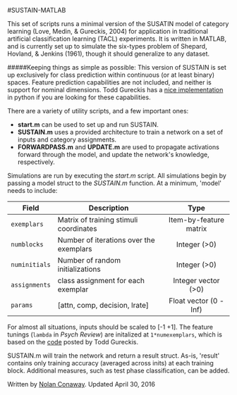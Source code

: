 #SUSTAIN-MATLAB

This set of scripts runs a minimal version of the SUSATIN model of category learning (Love, Medin, & Gureckis, 2004) for application in  traditional artificial classification learning (TACL) experiments. It is written in MATLAB, and is currently set up to simulate the six-types problem of Shepard, Hovland, & Jenkins (1961), though it should generalize to any dataset.



#####Keeping things as simple as possible:
This version of SUSTAIN is set up exclusively for class prediction within continuous (or at least binary) spaces. Feature prediction capabilities are not included, and neither is support for nominal dimensions. Todd Gureckis has a [nice implementation](https://github.com/NYUCCL/sustain_python) in python if you are looking for these capabilities.

There are a variety of utility scripts, and a few important ones:
- **start.m** can be used to set up and run SUSTAIN.
- **SUSTAIN.m** uses a provided architecture to train a network on a set of inputs and category assignments.
- **FORWARDPASS.m** and **UPDATE.m** are used to propagate activations forward through the model, and update the network's knowledge, respectively.

Simulations are run by executing the *start.m* script. All simulations begin by passing a model struct to the *SUSTAIN.m* function. At a minimum, 'model' needs to include:


| Field          | Description                               | Type                            |
| ---------------| ------------------------------------------| :-----------------------------: |
| `exemplars`    | Matrix of training stimuli coordinates    | Item-by-feature matrix          |
| `numblocks`    | Number of iterations over the exemplars   | Integer (>0)                    |
| `numinitials`  | Number of random initializations          | Integer (>0)                    |
| `assignments`  | class assignment for each exemplar        | Integer vector (>0)             |
| `params`       | [attn, comp, decision, lrate]             | Float vector (0 - Inf)          |

For almost all situations, inputs should be scaled to [-1 +1]. The feature tunings (`lambda` in *Psych Review*) are initalized at `1*numexemplars`, which is based on the [code](https://github.com/NYUCCL/sustain_python) posted by Todd Gureckis.

SUSTAIN.m will train the network and return a result struct. As-is, 'result' contains only training accuracy (averaged across inits) at each training block. Additional measures, such as test phase classification, can be added.

Written by [Nolan Conaway](http://bingweb.binghamton.edu/~nconawa1/).
Updated April 30, 2016


